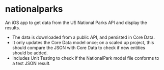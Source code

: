 # nationalparks
An iOS app to get data from the US National Parks API and display the results.

- The data is downloaded from a public API, and persisted in Core Data. 
- It only updates the Core Data model once; on a scaled up project, this should compare the JSON with Core Data to check if new entities should be added.
- Includes Unit Testing to check if the NationalPark model file conforms to a test JSON result.
